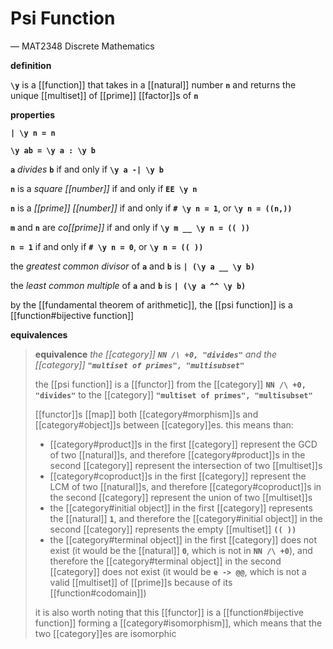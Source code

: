 # Psi Function

&mdash; MAT2348 Discrete Mathematics

**definition**

**`\y`** is a [[function]] that takes in a [[natural]] number **`n`** and returns the unique [[multiset]] of [[prime]] [[factor]]s of **`n`**

**properties**

**`| \y n = n`**

**`\y ab = \y a : \y b`**

**`a`** _divides_ **`b`** if and only if **`\y a -| \y b`**

**`n`** is a _square [[number]]_ if and only if **`EE \y n`**

**`n`** is a _[[prime]] [[number]]_ if and only if **`# \y n = 1`**, or **`\y n = ((n,))`**

**`m`** and **`n`** are _co[[prime]]_ if and only if **`\y m __ \y n = (( ))`**

**`n = 1`** if and only if **`# \y n = 0`**, or **`\y n = (( ))`**

the _greatest common divisor_ of **`a`** and **`b`** is **`| (\y a __ \y b)`**

the _least common multiple_ of **`a`** and **`b`** is **`| (\y a ^^ \y b)`**

by the [[fundamental theorem of arithmetic]], the [[psi function]] is a [[function#bijective function]]

**equivalences**

> **equivalence** _the [[category]] **`NN /\ +0, "divides"`** and the [[category]] **`"multiset of primes", "multisubset"`**_
>
> the [[psi function]] is a [[functor]] from the [[category]] **`NN /\ +0, "divides"`** to the [[category]] **`"multiset of primes", "multisubset"`**
>
> [[functor]]s [[map]] both [[category#morphism]]s and [[category#object]]s between [[category]]es. this means than:
>
> - [[category#product]]s in the first [[category]] represent the GCD of two [[natural]]s, and therefore [[category#product]]s in the second [[category]] represent the intersection of two [[multiset]]s
> - [[category#coproduct]]s in the first [[category]] represent the LCM of two [[natural]]s, and therefore [[category#coproduct]]s in the second [[category]] represent the union of two [[multiset]]s
> - the [[category#initial object]] in the first [[category]] represents the [[natural]] **`1`**, and therefore the [[category#initial object]] in the second [[category]] represents the empty [[multiset]] **`(( ))`**
> - the [[category#terminal object]] in the first [[category]] does not exist (it would be the [[natural]] **`0`**, which is not in **`NN /\ +0`**), and therefore the [[category#terminal object]] in the second [[category]] does not exist (it would be **`e -> @@`**, which is not a valid [[multiset]] of [[prime]]s because of its [[function#codomain]])
>
> it is also worth noting that this [[functor]] is a [[function#bijective function]] forming a [[category#isomorphism]], which means that the two [[category]]es are isomorphic
